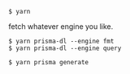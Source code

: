 ```
$ yarn
```

fetch whatever engine you like.

```
$ yarn prisma-dl --engine fmt
$ yarn prisma-dl --engine query
```

```
$ yarn prisma generate
```
